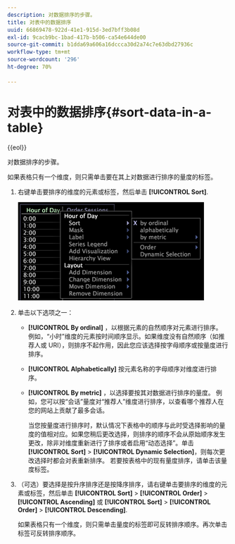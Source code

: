 ```yaml
---
description: 对数据排序的步骤。
title: 对表中的数据排序
uuid: 66869478-922d-41e1-915d-3ed7bff3b08d
exl-id: 9cacb9bc-1bad-417b-b506-ca54e644de00
source-git-commit: b1dda69a606a16dccca30d2a74c7e63dbd27936c
workflow-type: tm+mt
source-wordcount: '296'
ht-degree: 70%

---
```


# 对表中的数据排序{#sort-data-in-a-table}

{{eol}}

对数据排序的步骤。

如果表格只有一个维度，则只需单击要在其上对数据进行排序的量度的标签。

1. 右键单击要排序的维度的元素或标签，然后单击 **[!UICONTROL Sort]**.

   ![](assets/mnu_Table_Sort.png)

1. 单击以下选项之一：

   * **[!UICONTROL By ordinal]** ，以根据元素的自然顺序对元素进行排序。 例如，“小时”维度的元素按时间顺序显示。如果维度没有自然顺序（如推荐人或 URI），则排序不起作用，因此您应该选择按字母顺序或按量度进行排序。
   * **[!UICONTROL Alphabetically]** 按元素名称的字母顺序对维度进行排序。
   * **[!UICONTROL By metric]** ，以选择要按其对数据进行排序的量度。 例如，您可以按“会话”量度对“推荐人”维度进行排序，以查看哪个推荐人在您的网站上贡献了最多会话。

      当您按量度进行排序时，默认情况下表格中的顺序与此时受选择影响的量度的值相对应。如果您稍后更改选择，则排序的顺序不会从原始顺序发生更改，除非对维度重新进行了排序或者启用“动态选择”。单击 **[!UICONTROL Sort]** > **[!UICONTROL Dynamic Selection]**，则每次更改选择时都会对表重新排序。
   若要按表格中的现有量度排序，请单击该量度标签。

1. （可选）要选择是按升序排序还是按降序排序，请右键单击要排序的维度的元素或标签，然后单击 **[!UICONTROL Sort]** > **[!UICONTROL Order]** > **[!UICONTROL Ascending]** 或 **[!UICONTROL Sort]** > **[!UICONTROL Order]** > **[!UICONTROL Descending]**.

   如果表格只有一个维度，则只需单击量度的标签即可反转排序顺序。再次单击标签可反转排序顺序。

